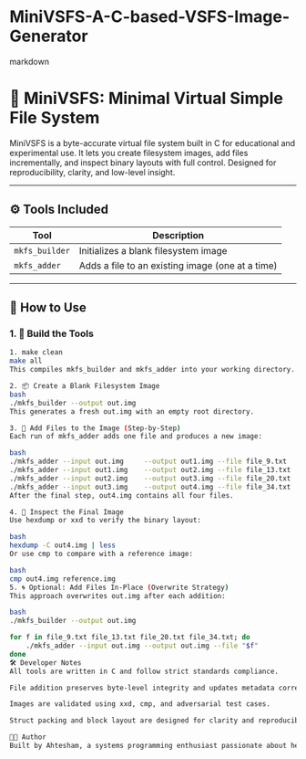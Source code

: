 # MiniVSFS-A-C-based-VSFS-Image-Generator


markdown
# 🧠 MiniVSFS: Minimal Virtual Simple File System

MiniVSFS is a byte-accurate virtual file system built in C for educational and experimental use. It lets you create filesystem images, add files incrementally, and inspect binary layouts with full control. Designed for reproducibility, clarity, and low-level insight.

---

## ⚙️ Tools Included

| Tool         | Description                                      |
|--------------|--------------------------------------------------|
| `mkfs_builder` | Initializes a blank filesystem image             |
| `mkfs_adder`   | Adds a file to an existing image (one at a time) |

---

## 🚀 How to Use

### 1. 🔧 Build the Tools

```bash
1. make clean
make all
This compiles mkfs_builder and mkfs_adder into your working directory.

2. 📦 Create a Blank Filesystem Image
bash
./mkfs_builder --output out.img
This generates a fresh out.img with an empty root directory.

3. 📁 Add Files to the Image (Step-by-Step)
Each run of mkfs_adder adds one file and produces a new image:

bash
./mkfs_adder --input out.img     --output out1.img --file file_9.txt
./mkfs_adder --input out1.img    --output out2.img --file file_13.txt
./mkfs_adder --input out2.img    --output out3.img --file file_20.txt
./mkfs_adder --input out3.img    --output out4.img --file file_34.txt
After the final step, out4.img contains all four files.

4. 🧪 Inspect the Final Image
Use hexdump or xxd to verify the binary layout:

bash
hexdump -C out4.img | less
Or use cmp to compare with a reference image:

bash
cmp out4.img reference.img
5. 🌀 Optional: Add Files In-Place (Overwrite Strategy)
This approach overwrites out.img after each addition:

bash
./mkfs_builder --output out.img

for f in file_9.txt file_13.txt file_20.txt file_34.txt; do
    ./mkfs_adder --input out.img --output out.img --file "$f"
done
🛠️ Developer Notes
All tools are written in C and follow strict standards compliance.

File addition preserves byte-level integrity and updates metadata correctly.

Images are validated using xxd, cmp, and adversarial test cases.

Struct packing and block layout are designed for clarity and reproducibility.

👨‍💻 Author
Built by Ahtesham, a systems programming enthusiast passionate about healthcare informatics, reproducible research, and robust tooling. This project reflects a commitment to clarity, correctness, and practical impact.
